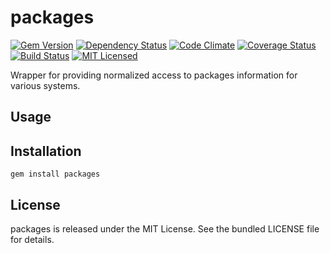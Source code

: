 packages
=========

[![Gem Version](https://img.shields.io/gem/v/packages.svg)](https://rubygems.org/gems/packages)
[![Dependency Status](https://img.shields.io/gemnasium/akerl/packages.svg)](https://gemnasium.com/akerl/packages)
[![Code Climate](https://img.shields.io/codeclimate/github/akerl/packages.svg)](https://codeclimate.com/github/akerl/packages)
[![Coverage Status](https://img.shields.io/coveralls/akerl/packages.svg)](https://coveralls.io/r/akerl/packages)
[![Build Status](https://img.shields.io/travis/akerl/packages.svg)](https://travis-ci.org/akerl/packages)
[![MIT Licensed](https://img.shields.io/badge/license-MIT-green.svg)](https://tldrlegal.com/license/mit-license)

Wrapper for providing normalized access to packages information for various systems.

## Usage

## Installation

    gem install packages

## License

packages is released under the MIT License. See the bundled LICENSE file for details.

